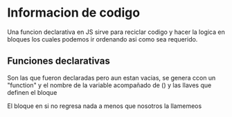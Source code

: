 # Informacion de codigo
Una funcion declarativa en JS sirve para reciclar codigo y hacer la logica en bloques los cuales podemos ir ordenando asi como sea requerido.

## Funciones declarativas
Son las que fueron declaradas pero aun estan vacias, se genera ccon un "function" y el nombre de la variable acompañado de () y las llaves que definen el bloque 

El bloque en si no regresa nada a menos que nosotros la llamemeos